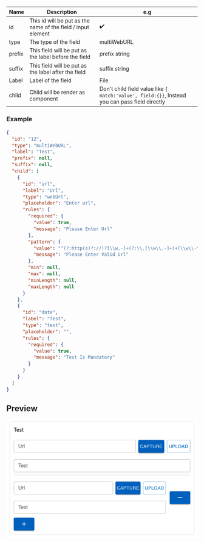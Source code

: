 | **Name** | **Description**                                              | **e.g**                                                                                        |
| -------- | ------------------------------------------------------------ | ---------------------------------------------------------------------------------------------- |
| id       | This id will be put as the name of the field / input element | ✔️                                                                                             |
| type     | The type of the field                                        | multiWebURL                                                                                    |
| prefix   | This field will be put as the label before the field         | prefix string                                                                                  |
| suffix   | This field will be put as the label after the field          | suffix string                                                                                  |
| Label    | Label of the field                                           | File                                                                                           |
| child    | Child will be render as component                            | Don't child field value like `{ match:'value', field:{}}`, Instead you can pass field directly |

### Example

```json
{
  "id": "12",
  "type": "multiWebURL",
  "label": "Test",
  "prefix": null,
  "suffix": null,
  "child": [
    {
      "id": "url",
      "label": "Url",
      "type": "webUrl",
      "placeholder": "Enter url",
      "rules": {
        "required": {
          "value": true,
          "message": "Please Enter Url"
        },
        "pattern": {
          "value": "^(?:http(s)?://)?[\\w.-]+(?:\\.[\\w\\.-]+)+[\\w\\-\\._~:/?#[\\]@!\\$&'\\(\\)\\*\\+,;=.]+$",
          "message": "Please Enter Valid Url"
        },
        "min": null,
        "max": null,
        "minLength": null,
        "maxLength": null
      }
    },
    {
      "id": "date",
      "label": "Test",
      "type": "text",
      "placeholder": "",
      "rules": {
        "required": {
          "value": true,
          "message": "Test Is Mandatory"
        }
      }
    }
  ]
}
```

## Preview

![MultiWebURL](../static/img/Previews/multiWebUrl.png)
